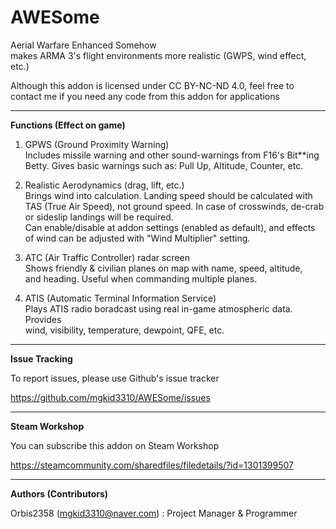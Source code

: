 # AWESome  
Aerial Warfare Enhanced Somehow  
makes ARMA 3's flight environments more realistic (GWPS, wind effect,  
etc.)  

Although this addon is licensed under CC BY-NC-ND 4.0, feel free to  
contact me if you need any code from this addon for applications  

----

**Functions (Effect on game)**  

1. GPWS (Ground Proximity Warning)  
Includes missile warning and other sound-warnings from F16's Bit**ing  
Betty. Gives basic warnings such as: Pull Up, Altitude, Counter, etc.  

2. Realistic Aerodynamics (drag, lift, etc.)  
Brings wind into calculation. Landing speed should be calculated with  
TAS (True Air Speed), not ground speed. In case of crosswinds, de-crab  
or sideslip landings will be required.  
Can enable/disable at addon settings (enabled as default), and effects  
of wind can be adjusted with "Wind Multiplier" setting.  

3. ATC (Air Traffic Controller) radar screen  
Shows friendly & civilian planes on map with name, speed, altitude,  
and heading. Useful when commanding multiple planes.  

4. ATIS (Automatic Terminal Information Service)  
Plays ATIS radio boradcast using real in-game atmospheric data. Provides  
wind, visibility, temperature, dewpoint, QFE, etc.  

----

**Issue Tracking**  

To report issues, please use Github's issue tracker  

https://github.com/mgkid3310/AWESome/issues  

----

**Steam Workshop**  

You can subscribe this addon on Steam Workshop  

https://steamcommunity.com/sharedfiles/filedetails/?id=1301399507

----

**Authors (Contributors)**  

Orbis2358 (mgkid3310@naver.com) : Project Manager & Programmer  

